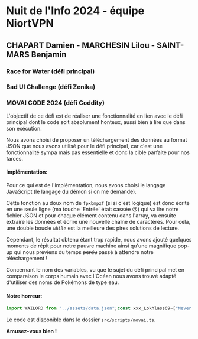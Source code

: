 # Nuit de l'Info 2024 - équipe NiortVPN
## CHAPART Damien - MARCHESIN Lilou - SAINT-MARS Benjamin

### Race for Water (défi principal)

### Bad UI Challenge (défi Zenika)

### MOVAI CODE 2024 (défi Coddity)

L'objectif de ce défi est de réaliser une fonctionnalité en lien avec le défi principal dont le code soit absolument honteux, aussi bien à lire que dans son exécution.

Nous avons choisi de proposer un téléchargement des données au format JSON que nous avons utilisé pour le défi principal, car c'est une fonctionnalité sympa mais pas essentielle et donc la cible parfaite pour nos farces.

#### Implémentation:

Pour ce qui est de l'implémentation, nous avons choisi le langage JavaScript (le langage du démon si on me demande).

Cette fonction au doux nom de `fpxbmpzf` (si si c'est logique) est donc écrite en une seule ligne (ma touche 'Entrée' était cassée 😢) qui va lire notre fichier JSON et pour chaque élément contenu dans l'array, va ensuite extraire les données et écrire une nouvelle chaîne de caractères. Pour cela, une double boucle `while` est la meilleure des pires solutions de lecture.

Cependant, le résultat obtenu étant trop rapide, nous avons ajouté quelques moments de répit pour notre pauvre machine ainsi qu'une magnifique pop-up qui nous préviens du temps ~~perdu~~ passé à attendre notre téléchargement !

Concernant le nom des variables, vu que le sujet du défi principal met en comparaison le corps humain avec l'Océan nous avons trouvé adapté d'utiliser des noms de Pokémons de type eau.

#### Notre horreur:

```typescript
import WAILORD from "../assets/data.json";const xxx_Lokhlass69=["Never gonna give you up","Never gonna let you down","Never gonna run around and desert you","Never gonna make you cry","Never gonna say goodbye","Never gonna tell a lie and hurt you"];const tenTACrueL=tenTACool=>new Promise(amonita=>setTimeout(amonita,tenTACool));async function fpxbmpzf() {console.log("MOVAI CODE ! START !!");const caraPUCE = Date.now();await tenTACrueL(200*Math.floor(Math.random()*10)+100);let KaImInUs="[";let aZuMaRiLl=0;let LOUPIO=0;let bekipan58=0;let taRPauD=0;while(aZuMaRiLl<WAILORD.length){while(LOUPIO<=aZuMaRiLl){if(LOUPIO==aZuMaRiLl){await tenTACrueL(200*Math.floor(Math.random()*10)+100);const OYACATA=WAILORD[LOUPIO];KaImInUs+='{"id":'+OYACATA.id;taRPauD=bekipan58%xxx_Lokhlass69.length;console.log(xxx_Lokhlass69[taRPauD]);bekipan58++;KaImInUs+=',"titre":"'+OYACATA.titre;taRPauD=bekipan58%xxx_Lokhlass69.length;console.log(xxx_Lokhlass69[taRPauD]);bekipan58++;KaImInUs+='","description":"'+OYACATA.description;taRPauD=bekipan58%xxx_Lokhlass69.length;console.log(xxx_Lokhlass69[taRPauD]);bekipan58++;KaImInUs+='","zone": {"x":"'+OYACATA.zone.x;taRPauD=bekipan58%xxx_Lokhlass69.length;console.log(xxx_Lokhlass69[taRPauD]);bekipan58++;KaImInUs+='","y":"'+OYACATA.zone.y;taRPauD=bekipan58%xxx_Lokhlass69.length;console.log(xxx_Lokhlass69[taRPauD]);bekipan58++;KaImInUs+='"},"image":"'+OYACATA.image+'"},';taRPauD=bekipan58%xxx_Lokhlass69.length;console.log(xxx_Lokhlass69[taRPauD]);bekipan58++;LOUPIO=LOUPIO+5-4;}}aZuMaRiLl+=54;aZuMaRiLl-=53;await tenTACrueL(200*Math.floor(Math.random()*10)+100);}KaImInUs=KaImInUs+']';await tenTACrueL(200*Math.floor(Math.random()*10)+100);let MOYADE = new Blob([""+KaImInUs], {type: "text/plain"});let xx_LanTurn_xx = window.URL.createObjectURL(MOYADE);let moustillon = document.createElement("a");moustillon.href=xx_LanTurn_xx;moustillon.download="res.json";await tenTACrueL(200*Math.floor(Math.random()*10)+100);moustillon.click();console.log(Date.now()-caraPUCE);alert("BRAVO !! La préparation du téléchargement n'a duré QUE "+Math.floor((Date.now()-caraPUCE)/1000)+" secondes !!")};export default fpxbmpzf;
```

Le code est disponible dans le dossier `src/scripts/movai.ts`.

**Amusez-vous bien !**